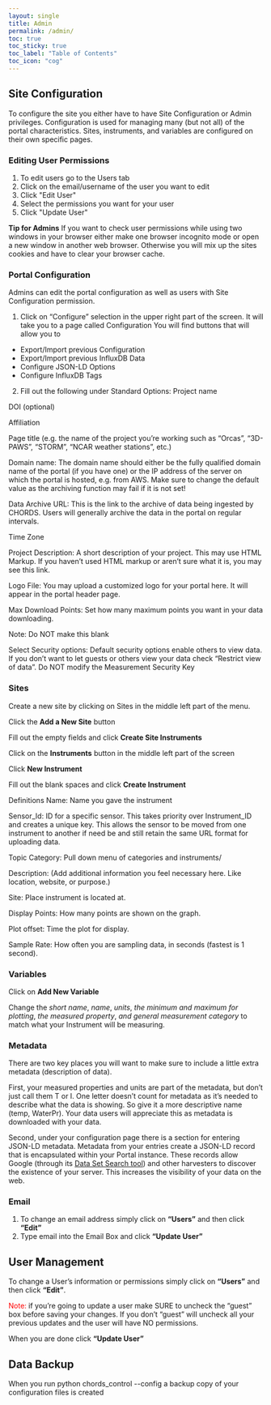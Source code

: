 ```yaml
---
layout: single
title: Admin
permalink: /admin/
toc: true
toc_sticky: true
toc_label: "Table of Contents"
toc_icon: "cog"
---
```


## Site Configuration
To configure the site you either have to have Site Configuration or Admin privileges. Configuration is used for managing many (but not all) of the portal characteristics. Sites, instruments, and variables are configured on their own specific pages.

### Editing User Permissions

1. To edit users go to the Users tab
2. Click on the email/username of the user you want to edit
3. Click "Edit User"
4. Select the permissions you want for your user
5. Click "Update User"

**Tip for Admins** If you want to check user permissions while using two windows in your browser either make one browser incognito mode or open a new window in another web browser. Otherwise you will mix up the sites cookies and have to clear your browser cache.

### Portal Configuration
Admins can edit the portal configuration as well as users with Site Configuration permission.

1. Click on “Configure” selection in the upper right part of the screen. It will take you to a page called Configuration
You will find buttons that will allow you to 
- Export/Import previous Configuration
- Export/Import previous InfluxDB Data
- Configure JSON-LD Options
- Configure InfluxDB Tags

2. Fill out the following under Standard Options: 
Project name

DOI (optional)

Affiliation

Page title (e.g. the name of the project you’re working such as “Orcas”, “3D-PAWS”, “STORM”, “NCAR weather stations”, etc.)

Domain name: The domain name should either be the fully qualified domain name of the portal (if you have one) or the IP address of the server on which the portal is hosted, e.g. from AWS. Make sure to change the default value as the archiving function may fail if it is not set!

Data Archive URL: This is the link to the archive of data being ingested by CHORDS. Users will generally archive the data in the portal on regular intervals.

Time Zone

Project Description: A short description of your project. This may use HTML Markup. If you haven’t used HTML markup or aren’t sure what it is, you may see this link.

Logo File: You may upload a customized logo for your portal here. It will appear in the portal header page. 

Max Download Points: Set how many maximum points you want in your data downloading. 

Note: Do NOT make this blank

Select Security options: Default security options enable others to view data. If you don’t want to let guests or others view your data check “Restrict view of data”.
Do NOT modify the Measurement Security Key

### Sites

Create a new site by clicking on Sites in the middle left part of the menu.

Click the **Add a New Site** button

Fill out the empty fields and click **Create Site Instruments**

Click on the **Instruments** button in the middle left part of the screen

Click **New Instrument**

Fill out the blank spaces and click **Create Instrument**

Definitions
Name: Name you gave the instrument

Sensor_Id: ID for a specific sensor. This takes priority over Instrument_ID and creates a unique key. This allows the sensor to be moved from one instrument to another if need be and still retain the same URL format for uploading data. 

Topic Category: Pull down menu of categories and instruments/

Description: (Add additional information you feel necessary here. Like location, website, or purpose.)

Site: Place instrument is located at.

Display Points: How many points are shown on the graph.

Plot offset: Time the plot for display.

Sample Rate: How often you are sampling data, in seconds (fastest is 1 second).

### Variables

Click on **Add New Variable**

Change the *short name*, *name*, *units*, *the minimum and maximum for plotting*, *the measured property*, *and general measurement category* to match what your Instrument will be measuring.

### Metadata
There are two key places you will want to make sure to include a little extra metadata (description of data). 

First, your measured properties and units are part of the metadata, but don’t just call them T or I. One letter doesn’t count for metadata as it’s needed to describe what the data is showing. So give it a more descriptive name (temp, WaterPr). Your data users will appreciate this as metadata is downloaded with your data. 

Second, under your configuration page there is a section for entering JSON-LD metadata. Metadata from your entries create a JSON-LD record that is encapsulated within your Portal instance. These records allow Google (through its [Data Set Search tool](https://toolbox.google.com/datasetsearch)) and other harvesters to discover the existence of your server. This increases the visibility of your data on the web.

### Email 
1. To change an email address simply click on **“Users”** and then click **“Edit”**
2. Type email into the Email Box and click **“Update User”**

## User Management
To change a User’s information or permissions simply click on **“Users”** and then click **“Edit”**.

<font color="red">Note:</font> if you’re going to update a user make SURE to uncheck the “guest” box before saving your changes. If you don’t “guest” will uncheck all your previous updates and the user will have NO permissions. 

When you are done click **“Update User”**


## Data Backup

When you run python chords_control --config a backup copy of your configuration files is created